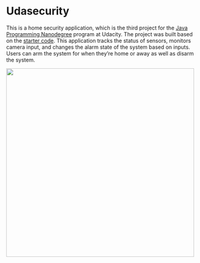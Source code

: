 # Udasecurity

This is a home security application, which is the third project for the [Java Programming Nanodegree](https://www.udacity.com/course/java-programming-nanodegree--nd079) program at Udacity. The project was built based on the [starter code](https://github.com/udacity/cd0384-java-application-deployment-projectstarter). This application tracks the status of sensors, monitors camera input, and changes the alarm state of the system based on inputs. Users can arm the system for when they’re home or away as well as disarm the system.

<img src="/screenshot/udasecurity.gif" width="500">
